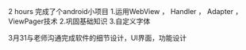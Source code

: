 2 hours 完成了个android小项目
1.运用WebView ， Handler ， Adapter ，ViewPager技术
2.巩固基础知识
3.自定义字体

3月31与老师沟通完成软件的细节设计，UI界面，功能设计
